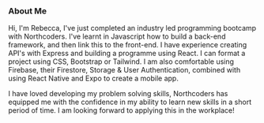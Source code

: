 ### About Me

Hi, I'm Rebecca, I've just completed an industry led programming bootcamp with Northcoders. I've learnt in Javascript how to build a back-end framework, and then link this to the front-end. I have experience creating API's with Express and building a programme using React. I can format a project using CSS, Bootstrap or Tailwind. I am also comfortable using Firebase, their Firestore, Storage & User Authentication, combined with using React Native and Expo to create a mobile app.

I have loved developing my problem solving skills, Northcoders has equipped me with the confidence in my ability to learn new skills in a short period of time. I am looking forward to applying this in the workplace!

<!--
**bex9119/bex9119** is a ✨ _special_ ✨ repository because its `README.md` (this file) appears on your GitHub profile.

Here are some ideas to get you started:

- 🔭 I’m currently working on ...
- 🌱 I’m currently learning ...
- 👯 I’m looking to collaborate on ...
- 🤔 I’m looking for help with ...
- 💬 Ask me about ...
- 📫 How to reach me: ...
- 😄 Pronouns: ...
- ⚡ Fun fact: ...
-->
